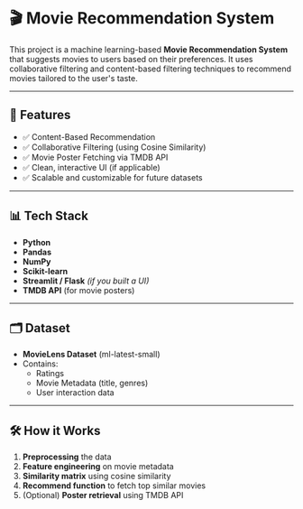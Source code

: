 # 🎬 Movie Recommendation System

This project is a machine learning-based **Movie Recommendation System** that suggests movies to users based on their preferences. It uses collaborative filtering and content-based filtering techniques to recommend movies tailored to the user's taste.

---

## 🚀 Features

- ✅ Content-Based Recommendation
- ✅ Collaborative Filtering (using Cosine Similarity)
- ✅ Movie Poster Fetching via TMDB API
- ✅ Clean, interactive UI (if applicable)
- ✅ Scalable and customizable for future datasets

---

## 📊 Tech Stack

- **Python**
- **Pandas**
- **NumPy**
- **Scikit-learn**
- **Streamlit / Flask** *(if you built a UI)*
- **TMDB API** (for movie posters)

---

## 🗂️ Dataset

- **MovieLens Dataset** (ml-latest-small)
- Contains:
  - Ratings
  - Movie Metadata (title, genres)
  - User interaction data

---

## 🛠️ How it Works

1. **Preprocessing** the data
2. **Feature engineering** on movie metadata
3. **Similarity matrix** using cosine similarity
4. **Recommend function** to fetch top similar movies
5. (Optional) **Poster retrieval** using TMDB API

